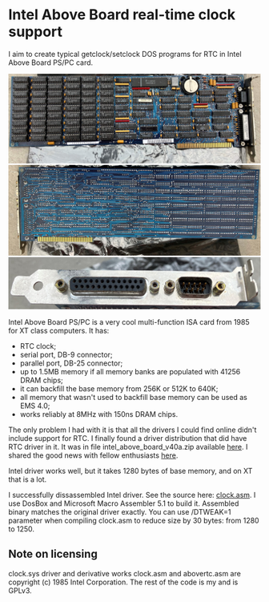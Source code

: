 ﻿# Intel Above Board real-time clock support

I aim to create typical getclock/setclock DOS programs for RTC in Intel Above Board PS/PC card.

![Intel Above Board PS/PC card front](img/front.jpg)
![Intel Above Board PS/PC card back](img/back.jpg)
![Intel Above Board PS/PC card connectors](img/connectors.jpg)

Intel Above Board PS/PC is a very cool multi-function ISA card from 1985 for XT class computers.
It has:

- RTC clock;
- serial port, DB-9 connector;
- parallel port, DB-25 connector;
- up to 1.5MB memory if all memory banks are populated with 41256 DRAM chips;
- it can backfill the base memory from 256K or 512K to 640K;
- all memory that wasn't used to backfill base memory can be used as EMS 4.0;
- works reliably at 8MHz with 150ns DRAM chips.

The only problem I had with it is that all the drivers I could find online didn't include support for RTC.
I finally found a driver distribution that did have RTC driver in it.
It was in file intel_above_board_v40a.zip available
[here](https://vetusware.com/download/Intel%20Above%20Board%204/?id=6149).
I shared the good news with fellow enthusiasts
[here](https://forum.vcfed.org/index.php?threads/need-help-with-rtc-on-intel-above-board-ps-pc.77403/).

Intel driver works well, but it takes 1280 bytes of base memory, and on XT that is a lot.

I successfully dissassembled Intel driver. See the source here: [clock.asm](src/clock.asm).
I use DosBox and Microsoft Macro Assembler 5.1 to build it.
Assembled binary matches the original driver exactly.
You can use /DTWEAK=1 parameter when compiling clock.asm to reduce size by 30 bytes: from 1280 to 1250.


## Note on licensing

clock.sys driver and derivative works clock.asm and abovertc.asm are copyright (c) 1985 Intel Corporation.
The rest of the code is my and is GPLv3.
